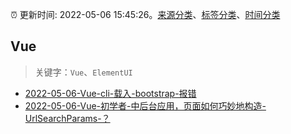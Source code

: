 :alarm_clock: 更新时间: 2022-05-06 15:45:26。[来源分类](../README.md)、[标签分类](../TAGS.md)、[时间分类](../TIMELINE.md)

## Vue


> 关键字：`Vue`、`ElementUI`



- [2022-05-06-Vue-cli-载入-bootstrap-报错](https://www.v2ex.com/t/851251) 
- [2022-05-06-Vue-初学者-中后台应用，页面如何巧妙地构造-UrlSearchParams-？](https://www.v2ex.com/t/851217) 